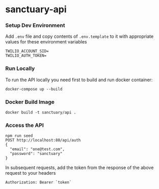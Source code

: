 # sanctuary-api

### Setup Dev Environment

Add `.env` file and copy contents of `.env.template` to it with appropriate values for these environment variables

```
TWILIO_ACCOUNT_SID=
TWILIO_AUTH_TOKEN=
```

### Run Locally
To run the API locally you need first to build and run docker container:

    docker-compose up --build

### Docker Build Image

    docker build -t sanctuary/api .

### Access the API

    npm run seed
    POST http://localhost:80/api/auth
    {
      "email": "one@test.com",
      "password": "sanctuary"
    }

  In subsequent requests, add the token from the response of the above request to your headers

    Authorization: Bearer `token`
